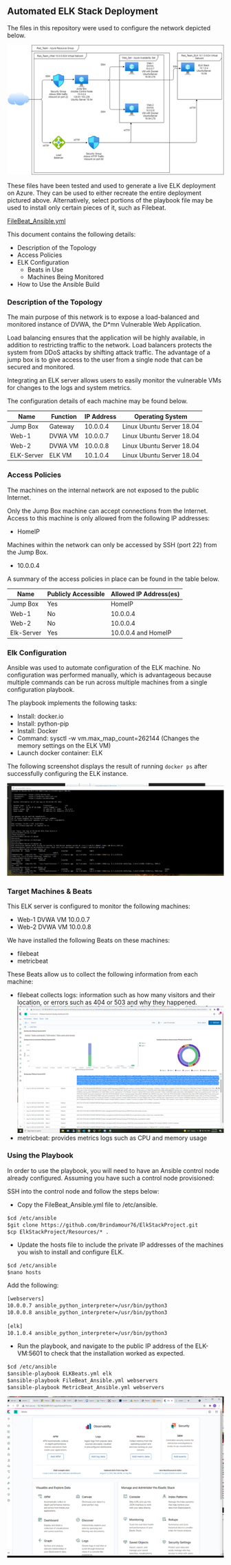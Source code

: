 ## Automated ELK Stack Deployment

The files in this repository were used to configure the network depicted below.

![ELK_Stack](Images/ELK_Stack.jpg)

These files have been tested and used to generate a live ELK deployment on Azure. They can be used to either recreate the entire deployment pictured above. Alternatively, select portions of the playbook file may be used to install only certain pieces of it, such as Filebeat.

[FileBeat_Ansible.yml](Resources/FileBeat_Ansible.yml)

This document contains the following details:
- Description of the Topology
- Access Policies
- ELK Configuration
  - Beats in Use
  - Machines Being Monitored
- How to Use the Ansible Build


### Description of the Topology

The main purpose of this network is to expose a load-balanced and monitored instance of DVWA, the D*mn Vulnerable Web Application.

Load balancing ensures that the application will be highly available, in addition to restricting traffic to the network. Load balancers protects the system from DDoS attacks by shifting attack traffic. The advantage of a jump box is to give access to the user from a single node that can be secured and monitored.

Integrating an ELK server allows users to easily monitor the vulnerable VMs for changes to the logs and system metrics.

The configuration details of each machine may be found below.

| Name       | Function | IP Address | Operating System          |
|------------|----------|------------|---------------------------|
| Jump Box   | Gateway  | 10.0.0.4   | Linux Ubuntu Server 18.04 |
| Web-1      | DVWA VM  | 10.0.0.7   | Linux Ubuntu Server 18.04 |
| Web-2      | DVWA VM  | 10.0.0.8   | Linux Ubuntu Server 18.04 |
| ELK-Server | ELK VM   | 10.1.0.4   | Linux Ubuntu Server 18.04 |


### Access Policies

The machines on the internal network are not exposed to the public Internet. 

Only the Jump Box machine can accept connections from the Internet. Access to this machine is only allowed from the following IP addresses:
- HomeIP

Machines within the network can only be accessed by SSH (port 22) from the Jump Box.
- 10.0.0.4

A summary of the access policies in place can be found in the table below.

| Name       | Publicly Accessible | Allowed IP Address(es) |
|------------|---------------------|------------------------|
| Jump Box   | Yes                 | HomeIP                 |
| Web-1      | No                  | 10.0.0.4               |
| Web-2      | No                  | 10.0.0.4               |
| Elk-Server | Yes                 | 10.0.0.4 and HomeIP    |


### Elk Configuration

Ansible was used to automate configuration of the ELK machine. No configuration was performed manually, which is advantageous because multiple commands can be run across multiple machines from a single configuration playbook.

The playbook implements the following tasks:
- Install: docker.io
- Install: python-pip
- Install: Docker
- Command: sysctl -w vm.max_map_count=262144 (Changes the memory settings on the ELK VM)
- Launch docker container: ELK

The following screenshot displays the result of running `docker ps` after successfully configuring the ELK instance.

![DockerPS](Images/HMWK13-01.png)


### Target Machines & Beats

This ELK server is configured to monitor the following machines:
- Web-1 DVWA VM 10.0.0.7
- Web-2 DVWA VM 10.0.0.8

We have installed the following Beats on these machines:
- filebeat
- metricbeat

These Beats allow us to collect the following information from each machine:
- filebeat collects logs: information such as how many visitors and their location, or errors such as 404 or 503 and why they happened.
![FB](Images/HMWK13-03.png)
- metricbeat: provides metrics logs such as CPU and memory usage   


### Using the Playbook

In order to use the playbook, you will need to have an Ansible control node already configured. Assuming you have such a control node provisioned: 

SSH into the control node and follow the steps below:
- Copy the FileBeat_Ansible.yml file to /etc/ansible.

```	
$cd /etc/ansible
$git clone https://github.com/Brindamour76/ElkStackProject.git
$cp ElkStackProject/Resources/* .
```

- Update the hosts file to include the private IP addresses of the machines you wish to install and configure ELK.

```
$cd /etc/ansible
$nano hosts	 
```

Add the following:

```	
[webservers]
10.0.0.7 ansible_python_interpreter=/usr/bin/python3	
10.0.0.8 ansible_python_interpreter=/usr/bin/python3

[elk]
10.1.0.4 ansible_python_interpreter=/usr/bin/python3
```

- Run the playbook, and navigate to the public IP address of the ELK-VM:5601 to check that the installation worked as expected.

```	
$cd /etc/ansible
$ansible-playbook ELKBeats.yml elk
$ansible-playbook FileBeat_Ansible.yml webservers
$ansible-playbook MetricBeat_Ansible.yml webservers
``` 

![ANS](Images/HMWK13-02.png)

